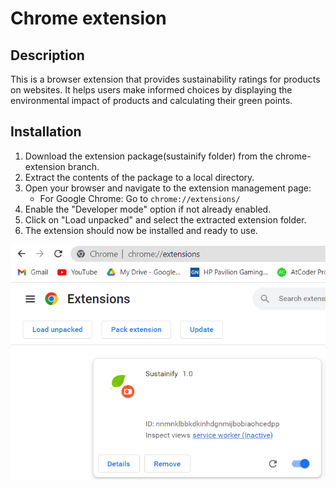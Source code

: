 # Chrome extension

## Description

This is a browser extension that provides sustainability ratings for products on websites. It helps users make informed choices by displaying the environmental impact of products and calculating their green points.

## Installation

1. Download the extension package(sustainify folder) from the chrome-extension branch.
2. Extract the contents of the package to a local directory.
3. Open your browser and navigate to the extension management page:
   - For Google Chrome: Go to `chrome://extensions/`
4. Enable the "Developer mode" option if not already enabled.
5. Click on "Load unpacked" and select the extracted extension folder.
6. The extension should now be installed and ready to use.

![Loaded extension](images/extensionLoad.png)







